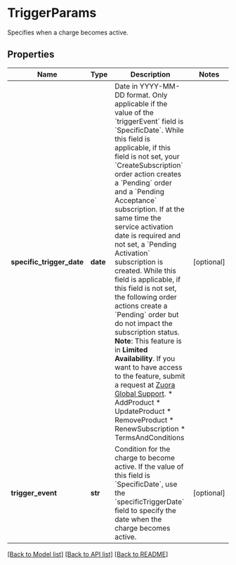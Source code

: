 # TriggerParams

Specifies when a charge becomes active. 
## Properties
Name | Type | Description | Notes
------------ | ------------- | ------------- | -------------
**specific_trigger_date** | **date** | Date in YYYY-MM-DD format. Only applicable if the value of the &#x60;triggerEvent&#x60; field is &#x60;SpecificDate&#x60;.   While this field is applicable, if this field is not set, your &#x60;CreateSubscription&#x60; order action creates a &#x60;Pending&#x60; order and a &#x60;Pending Acceptance&#x60; subscription. If at the same time the service activation date is required and not set, a &#x60;Pending Activation&#x60; subscription is created.  While this field is applicable, if this field is not set, the following order actions create a &#x60;Pending&#x60; order but do not impact the subscription status. **Note**: This feature is in **Limited Availability**. If you want to have access to the feature, submit a request at [Zuora Global Support](http://support.zuora.com/).  * AddProduct  * UpdateProduct  * RemoveProduct  * RenewSubscription  * TermsAndConditions  | [optional] 
**trigger_event** | **str** | Condition for the charge to become active.  If the value of this field is &#x60;SpecificDate&#x60;, use the &#x60;specificTriggerDate&#x60; field to specify the date when the charge becomes active.  | [optional] 

[[Back to Model list]](../README.md#documentation-for-models) [[Back to API list]](../README.md#documentation-for-api-endpoints) [[Back to README]](../README.md)


